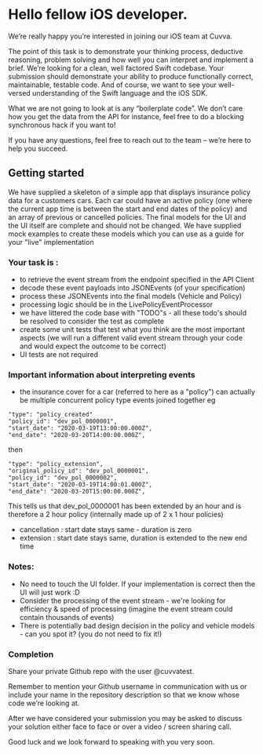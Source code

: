 # Hello fellow iOS developer.

We’re really happy you’re interested in joining our iOS team at Cuvva.

The point of this task is to demonstrate your thinking process, deductive reasoning, problem solving and how well you can interpret and implement a brief. We’re looking for a clean, well factored Swift codebase. Your submission should demonstrate your ability to produce functionally correct, maintainable, testable code. And of course, we want to see your well-versed understanding of the Swift language and the iOS SDK.

What we are not going to look at is any “boilerplate code”. We don’t care how you get the data from the API for instance, feel free to do a blocking synchronous hack if you want to!

If you have any questions, feel free to reach out to the team – we’re here to help you succeed.

## Getting started

We have supplied a skeleton of a simple app that displays insurance policy data for a customers cars.
Each car could have an active policy (one where the current app time is between the start and end dates of the policy) and an array of previous or cancelled policies.
The final models for the UI and the UI itself are complete and should not be changed.
We have supplied mock examples to create these models which you can use as a guide for your "live" implementation

### Your task is : 
 - to retrieve the event stream from the endpoint specified in the API Client
 - decode these event payloads into JSONEvents (of your specification)
 - process these JSONEvents into the final models (Vehicle and Policy)
 - processing logic should be in the LivePolicyEventProcessor
 - we have littered the code base with "TODO"s - all these todo's should be resolved to consider the test as complete
 - create some unit tests that test what you think are the most important aspects (we will run a different valid event stream through your code and would expect the outcome to be correct)
 - UI tests are not required

### Important information about interpreting events
 - the insurance cover for a car (referred to here as a "policy") can actually be multiple concurrent policy type events joined together
 eg
 ```
 "type": "policy_created"
 "policy_id": "dev_pol_0000001",
 "start_date": "2020-03-19T13:00:00.000Z",
 "end_date": "2020-03-20T14:00:00.000Z",
 ```
 then 
 ```
 "type": "policy_extension",
 "original_policy_id": "dev_pol_0000001",
 "policy_id": "dev_pol_0000002",
 "start_date": "2020-03-19T14:00:01.000Z",
 "end_date": "2020-03-20T15:00:00.000Z",
```
This tells us that dev_pol_0000001 has been extended by an hour and is therefore a 2 hour policy (internally made up of 2 x 1 hour policies) 

  - cancellation : start date stays same - duration is zero
  - extension : start date stays same, duration is extended to the new end time

### Notes:
 - No need to touch the UI folder.  If your implementation is correct then the UI will just work :D 
 - Consider the processing of the event stream - we're looking for efficiency & speed of processing (imagine the event stream could contain thousands of events)
 - There is potentially bad design decision in the policy and vehicle models - can you spot it? (you do not need to fix it!)

### Completion
Share your private Github repo with the user @cuvvatest.

Remember to mention your Github username in communication with us or include your name in the repository description so that we know whose code we’re looking at.

After we have considered your submission you may be asked to discuss your solution either face to face or over a video / screen sharing call.

Good luck and we look forward to speaking with you very soon.
